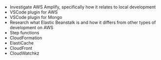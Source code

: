- Investigate AWS Amplify, specifically how it relates to local development
- VSCode plugin for AWS
- VSCode plugin for Mongo
- Research what Elastic Beanstalk is and how it differs from other types of development on AWS
- Step functions
- CloudFormation
- ElastiCache
- CloudFront
- CloudWatchkz
